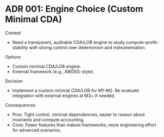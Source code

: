 # ADR 001: Engine Choice (Custom Minimal CDA)

Context
- Need a transparent, auditable CDA/LOB engine to study compute–profit–stability with strong control over determinism and instrumentation.

Options
- Custom minimal CDA/LOB engine.
- External framework (e.g., ABIDES-style).

Decision
- Implement a custom minimal CDA/LOB for M1–M2. Re-evaluate integration with external engines at M3+ if needed.

Consequences
- Pros: Tight control, minimal dependencies, easier to reason about invariants and compute accounting.
- Cons: Fewer features than mature frameworks; more engineering effort for advanced scenarios.

